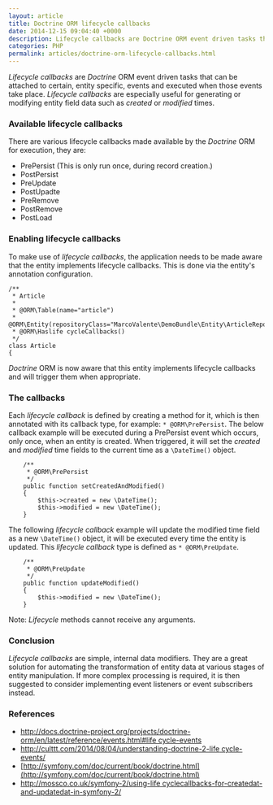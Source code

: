 ```yaml
---
layout: article
title: Doctrine ORM lifecycle callbacks
date: 2014-12-15 09:04:40 +0000
description: Lifecycle callbacks are Doctrine ORM event driven tasks that can be attached to certain, entity specific, events and executed when those events take place. Lifecycle callbacks are especially useful for generating or modifying entity field data such as created or modified times.
categories: PHP
permalink: articles/doctrine-orm-lifecycle-callbacks.html
---
```

_Lifecycle callbacks_ are _Doctrine_ ORM event driven tasks that can be attached to certain, entity specific, events and executed when those events take place. _Lifecycle callbacks_ are especially useful for generating or modifying entity field data such as _created_ or _modified_ times.


### Available lifecycle callbacks
There are various lifecycle callbacks made available by the _Doctrine_ ORM for execution, they are:

- PrePersist (This is only run once, during record creation.)
- PostPersist
- PreUpdate
- PostUpadte
- PreRemove
- PostRemove
- PostLoad


### Enabling lifecycle callbacks
To make use of _lifecycle callbacks_, the application needs to be made aware that the entity implements lifecycle callbacks. This is done via the entity's annotation configuration.

```
/**
 * Article
 *
 * @ORM\Table(name="article")
 * @ORM\Entity(repositoryClass="MarcoValente\DemoBundle\Entity\ArticleRepository")
 * @ORM\Haslife cycleCallbacks()
 */
class Article
{

```

_Doctrine_ ORM is now aware that this entity implements lifecycle callbacks and will trigger them when appropriate.


### The callbacks
Each _lifecycle callback_ is defined by creating a method for it, which is then annotated with its callback type, for example: `* @ORM\PrePersist`. The below callback example will be executed during a PrePersist event which occurs, only once, when an entity is created. When triggered, it will set the _created_ and _modified_ time fields to the current time as a `\DateTime()` object.

```
    /**
     * @ORM\PrePersist
     */
    public function setCreatedAndModified()
    {
        $this->created = new \DateTime();
        $this->modified = new \DateTime();
    }

```

The following _lifecycle callback_ example will update the modified time field as a new `\DateTime()` object, it will be executed every time the entity is updated. This _lifecycle callback_ type is defined as `* @ORM\PreUpdate`.

```
    /**
     * @ORM\PreUpdate
     */
    public function updateModified()
    {
        $this->modified = new \DateTime();
    }

```

Note: _Lifecycle_ methods cannot receive any arguments.


### Conclusion
_Lifecycle callbacks_ are simple, internal data modifiers. They are a great solution for automating the transformation of entity data at various stages of entity manipulation. If more complex processing is required, it is then suggested to consider implementing event listeners or event subscribers instead.


### References

- [http://docs.doctrine-project.org/projects/doctrine-orm/en/latest/reference/events.html#life cycle-events](http://docs.doctrine-project.org/projects/doctrine-orm/en/latest/reference/events.html#life%20cycle-events)
- [http://culttt.com/2014/08/04/understanding-doctrine-2-life cycle-events/](http://culttt.com/2014/08/04/understanding-doctrine-2-life%20cycle-events)
- [http://symfony.com/doc/current/book/doctrine.html](http://symfony.com/doc/current/book/doctrine.html)
- [http://mossco.co.uk/symfony-2/using-life cyclecallbacks-for-createdat-and-updatedat-in-symfony-2/](http://mossco.co.uk/symfony-2/using-life%20cyclecallbacks-for-createdat-and-updatedat-in-symfony-2)
